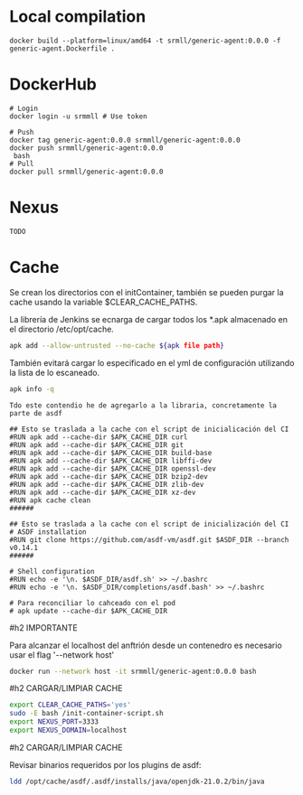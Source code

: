 # Local compilation
```
docker build --platform=linux/amd64 -t srmll/generic-agent:0.0.0 -f generic-agent.Dockerfile .
```

# DockerHub
```
# Login
docker login -u srmmll # Use token

# Push
docker tag generic-agent:0.0.0 srmmll/generic-agent:0.0.0
docker push srmmll/generic-agent:0.0.0
 bash
# Pull
docker pull srmmll/generic-agent:0.0.0
```

# Nexus
```
TODO
```

# Cache
Se crean los directorios con el initContainer, también se pueden purgar la cache usando la variable  $CLEAR_CACHE_PATHS.

La librería de Jenkins se ecnarga de cargar todos los *.apk almacenado en el directorio /etc/opt/cache.


``` bash
apk add --allow-untrusted --no-cache ${apk file path}
```

También evitará cargar lo especificado en el yml de configuración utilizando la lista de lo escaneado.
``` bash
apk info -q
```

```
Tdo este contendio he de agregarlo a la libraria, concretamente la parte de asdf

## Esto se traslada a la cache con el script de inicialicación del CI
#RUN apk add --cache-dir $APK_CACHE_DIR curl
#RUN apk add --cache-dir $APK_CACHE_DIR git
#RUN apk add --cache-dir $APK_CACHE_DIR build-base
#RUN apk add --cache-dir $APK_CACHE_DIR libffi-dev
#RUN apk add --cache-dir $APK_CACHE_DIR openssl-dev
#RUN apk add --cache-dir $APK_CACHE_DIR bzip2-dev
#RUN apk add --cache-dir $APK_CACHE_DIR zlib-dev
#RUN apk add --cache-dir $APK_CACHE_DIR xz-dev
#RUN apk cache clean
######

## Esto se traslada a la cache con el script de inicialización del CI
# ASDF installation
#RUN git clone https://github.com/asdf-vm/asdf.git $ASDF_DIR --branch v0.14.1
######

# Shell configuration
#RUN echo -e '\n. $ASDF_DIR/asdf.sh' >> ~/.bashrc
#RUN echo -e '\n. $ASDF_DIR/completions/asdf.bash' >> ~/.bashrc

# Para reconciliar lo cahceado con el pod
# apk update --cache-dir $APK_CACHE_DIR
```

#h2 IMPORTANTE

Para alcanzar el localhost del anftrión desde un contenedro es necesario usar el flag '--network host'

```bash
docker run --network host -it srmmll/generic-agent:0.0.0 bash
```

#h2 CARGAR/LIMPIAR CACHE

```bash
export CLEAR_CACHE_PATHS='yes'
sudo -E bash /init-container-script.sh
export NEXUS_PORT=3333
export NEXUS_DOMAIN=localhost
```

#h2 CARGAR/LIMPIAR CACHE

Revisar binarios requeridos por los plugins de asdf:
```bash
ldd /opt/cache/asdf/.asdf/installs/java/openjdk-21.0.2/bin/java
```

